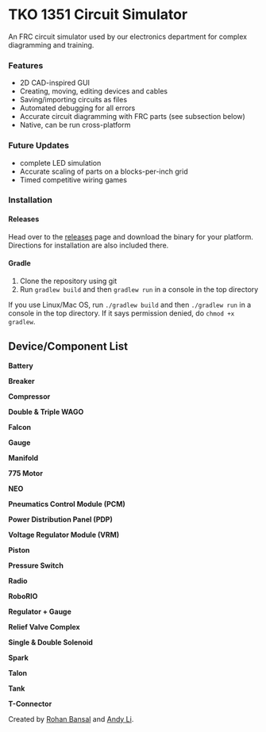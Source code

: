 # TKO 1351 Circuit Simulator
<!--- ![TKO 1351 Circuit Simulator](core/assets/img/circuitsim.png) --->

An FRC circuit simulator used by our electronics department for complex diagramming and training.


### Features

- 2D CAD-inspired GUI
- Creating, moving, editing devices and cables
- Saving/importing circuits as files
- Automated debugging for all errors
- Accurate circuit diagramming with FRC parts (see subsection below)
- Native, can be run cross-platform

### Future Updates

- complete LED simulation
- Accurate scaling of parts on a blocks-per-inch grid
- Timed competitive wiring games

### Installation

#### Releases

Head over to the [releases](https://github.com/MittyRobotics/tko-electronics-sim/releases) page and download the binary for your platform. Directions for installation are also included there.

#### Gradle

1. Clone the repository using git
2. Run `gradlew build` and then `gradlew run` in a console in the top directory

If you use Linux/Mac OS, run `./gradlew build` and then `./gradlew run` in a console in the top directory. If it says permission denied, do `chmod +x gradlew`.


## Device/Component List

**Battery**

**Breaker**

**Compressor**

**Double & Triple WAGO**

**Falcon**

**Gauge**

**Manifold**

**775 Motor**

**NEO**

**Pneumatics Control Module (PCM)**

**Power Distribution Panel (PDP)**

**Voltage Regulator Module (VRM)**

**Piston**

**Pressure Switch**

**Radio**

**RoboRIO**

**Regulator + Gauge**

**Relief Valve Complex**

**Single & Double Solenoid**

**Spark**

**Talon**

**Tank**

**T-Connector**

Created by [Rohan Bansal](https://github.com/Rohan-Bansal) and [Andy Li](https://github.com/AndyLi23).
